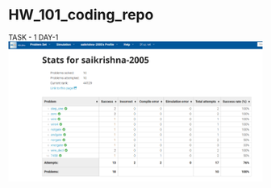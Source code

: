 # HW_101_coding_repo

TASK - 1
DAY-1
![image alt](https://github.com/saikrishna-230021/HW_101_coding_repo/blob/34becc1cc2afcc9407735c2c13ee7ebc05a085b9/Screenshot%202025-02-20%20195422.png)
